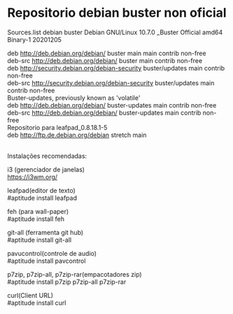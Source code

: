 # Repositorio debian buster non oficial


Sources.list debian buster Debian GNU/Linux 10.7.0 _Buster
Official amd64 Binary-1 20201205

deb http://deb.debian.org/debian/ buster main main contrib non-free<br>
deb-src http://deb.debian.org/debian/ buster main contrib non-free<br>
deb http://security.debian.org/debian-security buster/updates main contrib non-free<br>
deb-src http://security.debian.org/debian-security buster/updates main contrib non-free<br>
Buster-updates, previously known as 'volatile'<br>
deb http://deb.debian.org/debian/ buster-updates main contrib non-free<br>
deb-src http://deb.debian.org/debian/ buster-updates main contrib non-free<br>
Repositorio para leafpad_0.8.18.1-5<br>
deb http://ftp.de.debian.org/debian stretch main<br>
<br>

Instalações recomendadas:<br>

i3 (gerenciador de janelas)<br>
https://i3wm.org/<br>

leafpad(editor de texto)<br>
#aptitude install leafpad<br>

feh (para wall-paper)<br>
#aptitude install feh<br>

git-all (ferramenta git hub)<br>
#aptitude install git-all<br>

pavucontrol(controle de audio)<br>
#aptitude install pavcontrol<br>

p7zip, p7zip-all, p7zip-rar(empacotadores zip)<br>
#aptitude install p7zip p7zip-all p7zip-rar<br>

curl(Client URL)<br>
#aptitude install curl<br>





